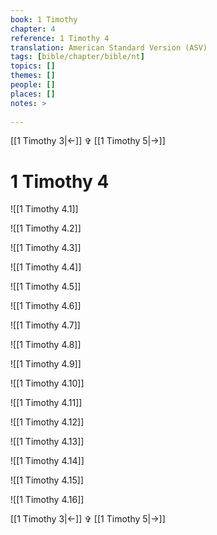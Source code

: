 ```yaml
---
book: 1 Timothy
chapter: 4
reference: 1 Timothy 4
translation: American Standard Version (ASV)
tags: [bible/chapter/bible/nt]
topics: []
themes: []
people: []
places: []
notes: >
  
---
```


[[1 Timothy 3|<-]] ✞ [[1 Timothy 5|->]]

# 1 Timothy 4

![[1 Timothy 4.1]]

![[1 Timothy 4.2]]

![[1 Timothy 4.3]]

![[1 Timothy 4.4]]

![[1 Timothy 4.5]]

![[1 Timothy 4.6]]

![[1 Timothy 4.7]]

![[1 Timothy 4.8]]

![[1 Timothy 4.9]]

![[1 Timothy 4.10]]

![[1 Timothy 4.11]]

![[1 Timothy 4.12]]

![[1 Timothy 4.13]]

![[1 Timothy 4.14]]

![[1 Timothy 4.15]]

![[1 Timothy 4.16]]

[[1 Timothy 3|<-]] ✞ [[1 Timothy 5|->]]
